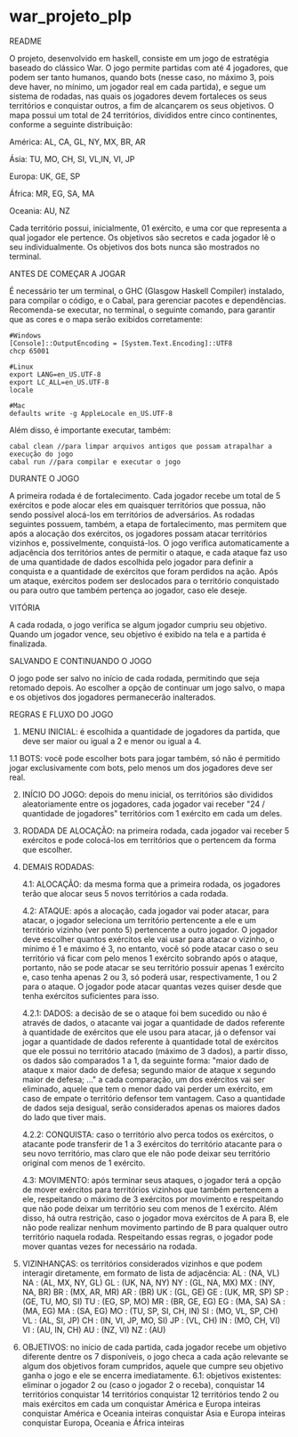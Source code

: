 # war_projeto_plp

 README

O projeto, desenvolvido em haskell, consiste em um jogo de estratégia baseado do clássico War. O jogo permite partidas com até 4 jogadores, que podem ser tanto humanos, quando bots (nesse caso, no máximo 3, pois deve haver, no mínimo, um jogador real em cada partida), e segue um sistema de rodadas, nas quais os jogadores devem fortaleces os seus territórios e conquistar outros, a fim de alcançarem os seus objetivos. 
O mapa possui um total de 24 territórios, divididos entre cinco continentes, conforme a seguinte distribuição:

América: AL, CA, GL, NY, MX, BR, AR

Ásia: TU, MO, CH, SI, VL,IN, VI, JP

Europa: UK, GE, SP

África: MR, EG, SA, MA

Oceania: AU, NZ 

Cada território possui, inicialmente, 01 exército, e uma cor que representa a qual jogador ele pertence. 
Os objetivos são secretos e cada jogador lê o seu individualmente. Os objetivos dos bots nunca são mostrados no terminal.


 ANTES DE COMEÇAR A JOGAR

É necessário ter um terminal, o GHC (Glasgow Haskell Compiler) instalado, para compilar o código, e o Cabal, para gerenciar pacotes e dependências.
Recomenda-se executar, no terminal, o seguinte comando, para garantir que as cores e o mapa serão exibidos corretamente:
    
    #Windows
    [Console]::OutputEncoding = [System.Text.Encoding]::UTF8
    chcp 65001

    #Linux
    export LANG=en_US.UTF-8
    export LC_ALL=en_US.UTF-8
    locale

    #Mac
    defaults write -g AppleLocale en_US.UTF-8

Além disso, é importante executar, também:
    
    cabal clean //para limpar arquivos antigos que possam atrapalhar a execução do jogo
    cabal run //para compilar e executar o jogo

 DURANTE O JOGO

A primeira rodada é de fortalecimento. Cada jogador recebe um total de 5 exércitos e pode alocar eles em quaisquer territórios que possua, não sendo possível alocá-los em territórios de adversários.
As rodadas seguintes possuem, também, a etapa de fortalecimento, mas permitem que após a alocação dos exércitos, os jogadores possam atacar territórios vizinhos e, possivelmente, conquistá-los. O jogo verifica automaticamente a adjacência dos territórios antes de permitir o ataque, e cada ataque faz uso de uma quantidade de dados escolhida pelo jogador para definir a conquista e a quantidade de exércitos que foram perdidos na ação. Após um ataque, exércitos podem ser deslocados para o território conquistado ou para outro que também pertença ao jogador, caso ele deseje.

 VITÓRIA 

A cada rodada, o  jogo verifica se algum jogador cumpriu seu objetivo. Quando um jogador vence, seu objetivo é exibido na tela e a partida é finalizada.

 SALVANDO E CONTINUANDO O JOGO 

O jogo pode ser salvo no início de cada rodada, permitindo que seja retomado depois.
Ao escolher a opção de continuar um jogo salvo, o mapa e os objetivos dos jogadores permanecerão inalterados. 

REGRAS E FLUXO DO JOGO

1. MENU INICIAL: é escolhida a quantidade de jogadores da partida, que deve ser maior ou igual a 2 e menor ou igual a 4.
   
 1.1 BOTS: você pode escolher bots para jogar também, só não é permitido jogar exclusivamente com bots, pelo menos um dos jogadores deve ser real.
   
2. INÍCIO DO JOGO: depois do menu inicial, os territórios são divididos aleatoriamente entre os jogadores, cada jogador vai receber "24 / quantidade de jogadores" territórios com 1 exército em cada um deles.
   
3. RODADA DE ALOCAÇÃO: na primeira rodada, cada jogador vai receber 5 exércitos e pode colocá-los em territórios que o pertencem da forma que escolher.
 
4. DEMAIS RODADAS:
   
    4.1: ALOCAÇÃO: da mesma forma que a primeira rodada, os jogadores terão que alocar seus 5 novos territórios a cada rodada.
   
    4.2: ATAQUE: após a alocação, cada jogador vai poder atacar, para atacar, o jogador seleciona um território pertencente a ele e um território vizinho (ver ponto 5) pertencente a outro jogador. O jogador deve escolher quantos exércitos ele vai usar para atacar o vizinho, o mínimo é 1 e máximo é 3, no entanto, você só pode atacar caso o seu território vá ficar com pelo menos 1 exército sobrando após o ataque, portanto, não se pode atacar se seu território possuir apenas 1 exército e, caso tenha apenas 2 ou 3, só poderá usar, respectivamente, 1 ou 2 para o ataque. O jogador pode atacar quantas vezes quiser desde que tenha exércitos suficientes para isso.
   
      4.2.1: DADOS: a decisão de se o ataque foi bem sucedido ou não é através de dados, o atacante vai jogar a quantidade de dados referente à quantidade de exércitos que ele usou para atacar, já o defensor vai jogar a quantidade de dados referente à quantidade total de exércitos que ele possui no território atacado (máximo de 3 dados), a partir disso, os dados são comparados 1 a 1, da seguinte forma: "maior dado de ataque x maior dado de defesa; segundo maior de ataque x segundo maior de defesa; ..." a cada comparação, um dos exércitos vai ser eliminado, aquele que tem o menor dado vai perder um exército, em caso de empate o território defensor tem vantagem. Caso a quantidade de dados seja desigual, serão considerados apenas os maiores dados do lado que tiver mais.
   
      4.2.2: CONQUISTA: caso o território alvo perca todos os exércitos, o atacante pode transferir de 1 a 3 exércitos do território atacante para o seu novo território, mas claro que ele não pode deixar seu território original com menos de 1 exército.
   
    4.3: MOVIMENTO: após terminar seus ataques, o jogador terá a opção de mover exércitos para territórios vizinhos que também pertencem a ele, respeitando o máximo de 3 exércitos por movimento e respeitando que não pode deixar um território seu com menos de 1 exército. Além disso, há outra restrição, caso o jogador mova exércitos de A para B, ele não pode realizar nenhum movimento partindo de B para qualquer outro território naquela rodada. Respeitando essas regras, o jogador pode mover quantas vezes for necessário na rodada.

5. VIZINHANÇAS: os territórios considerados vizinhos e que podem interagir diretamente, em formato de lista de adjacência:
AL : (NA, VL)
NA : (AL, MX, NY, GL)
GL : (UK, NA, NY)
NY : (GL, NA, MX)
MX : (NY, NA, BR)
BR : (MX, AR, MR)
AR : (BR)
UK : (GL, GE)
GE : (UK, MR, SP)
SP : (GE, TU, MO, SI)
TU : (EG, SP, MO)
MR : (BR, GE, EG)
EG : (MA, SA)
SA : (MA, EG)
MA : (SA, EG)
MO : (TU, SP, SI, CH, IN)
SI : (MO, VL, SP, CH)
VL : (AL, SI, JP)
CH : (IN, VI, JP, MO, SI)
JP : (VL, CH)
IN : (MO, CH, VI)
VI : (AU, IN, CH)
AU : (NZ, VI)
NZ : (AU)

6. OBJETIVOS: no início de cada partida, cada jogador recebe um objetivo diferente dentre os 7 disponíveis, o jogo checa a cada ação relevante se algum dos objetivos foram cumpridos, aquele que cumpre seu objetivo ganha o jogo e ele se encerra imediatamente.
 6.1: objetivos existentes:
   eliminar o jogador 2 ou (caso o jogador 2 o receba), conquistar 14 territórios
   conquistar 14 territórios
   conquistar 12 territórios tendo 2 ou mais exércitos em cada um
   conquistar América e Europa inteiras
   conquistar América e Oceania inteiras
   conquistar Ásia e Europa inteiras
   conquistar Europa, Oceania e África inteiras
   




